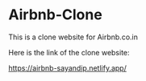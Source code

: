 # Airbnb-Clone
This is a clone website for Airbnb.co.in

Here is the link of the clone website:

https://airbnb-sayandip.netlify.app/

